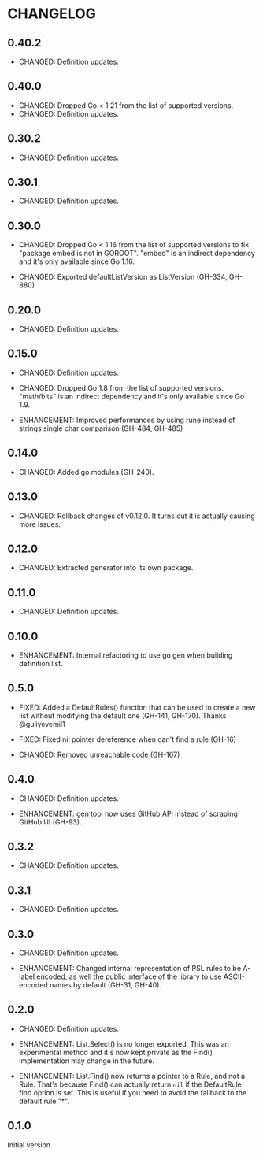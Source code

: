 # CHANGELOG

## 0.40.2

- CHANGED: Definition updates.


## 0.40.0

- CHANGED: Dropped Go < 1.21 from the list of supported versions.
- CHANGED: Definition updates.


## 0.30.2

- CHANGED: Definition updates.


## 0.30.1

- CHANGED: Definition updates.


## 0.30.0

- CHANGED: Dropped Go < 1.16 from the list of supported versions to fix "package embed is not in GOROOT". "embed" is an indirect dependency and it's only available since Go 1.16.

- CHANGED: Exported defaultListVersion as ListVersion (GH-334, GH-880)


## 0.20.0

- CHANGED: Definition updates.


## 0.15.0

- CHANGED: Definition updates.

- CHANGED: Dropped Go 1.8 from the list of supported versions. "math/bits" is an indirect dependency and it's only available since Go 1.9.

- ENHANCEMENT: Improved performances by using rune instead of strings single char comparison (GH-484, GH-485)


## 0.14.0

- CHANGED: Added go modules (GH-240).


## 0.13.0

- CHANGED: Rollback changes of v0.12.0. It turns out it is actually causing more issues.


## 0.12.0

- CHANGED: Extracted generator into its own package.


## 0.11.0

- CHANGED: Definition updates.


## 0.10.0

- ENHANCEMENT: Internal refactoring to use go gen when building definition list.


## 0.5.0

- FIXED: Added a DefaultRules() function that can be used to create a new list without modifying the default one (GH-141, GH-170). Thanks @guliyevemil1

- FIXED: Fixed nil pointer dereference when can't find a rule (GH-16)

- CHANGED: Removed unreachable code (GH-167)


## 0.4.0

- CHANGED: Definition updates.

- ENHANCEMENT: gen tool now uses GitHub API instead of scraping GitHub UI (GH-93).


## 0.3.2

- CHANGED: Definition updates.


## 0.3.1

- CHANGED: Definition updates.


## 0.3.0

- CHANGED: Definition updates.

- ENHANCEMENT: Changed internal representation of PSL rules to be A-label encoded, as well the public interface of the library to use ASCII-encoded names by default (GH-31, GH-40).


## 0.2.0

- CHANGED: Definition updates.

- ENHANCEMENT: List.Select() is no longer exported. This was an experimental method and it's now kept private as the Find() implementation may change in the future.

- ENHANCEMENT: List.Find() now returns a pointer to a Rule, and not a Rule. That's because Find() can actually return `nil` if the DefaultRule find option is set. This is useful if you need to avoid the fallback to the default rule "*".


## 0.1.0

Initial version

